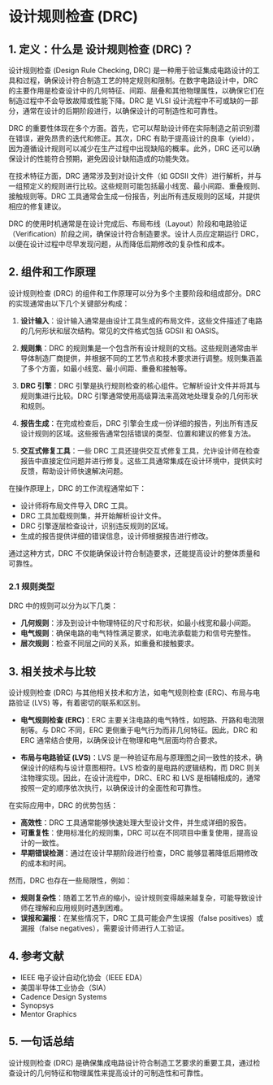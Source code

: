 # 设计规则检查 (DRC)

## 1. 定义：什么是 **设计规则检查 (DRC)**？
设计规则检查 (Design Rule Checking, DRC) 是一种用于验证集成电路设计的工具和过程，确保设计符合制造工艺的特定规则和限制。在数字电路设计中，DRC 的主要作用是检查设计中的几何特征、间距、层叠和其他物理属性，以确保它们在制造过程中不会导致故障或性能下降。DRC 是 VLSI 设计流程中不可或缺的一部分，通常在设计的后期阶段进行，以确保设计的可制造性和可靠性。

DRC 的重要性体现在多个方面。首先，它可以帮助设计师在实际制造之前识别潜在错误，避免昂贵的迭代和修正。其次，DRC 有助于提高设计的良率（yield），因为遵循设计规则可以减少在生产过程中出现缺陷的概率。此外，DRC 还可以确保设计的性能符合预期，避免因设计缺陷造成的功能失效。

在技术特征方面，DRC 通常涉及到对设计文件（如 GDSII 文件）进行解析，并与一组预定义的规则进行比较。这些规则可能包括最小线宽、最小间距、重叠规则、接触规则等。DRC 工具通常会生成一份报告，列出所有违反规则的区域，并提供相应的修复建议。

DRC 的使用时机通常是在设计完成后、布局布线（Layout）阶段和电路验证（Verification）阶段之间，确保设计符合制造要求。设计人员应定期运行 DRC，以便在设计过程中尽早发现问题，从而降低后期修改的复杂性和成本。

## 2. 组件和工作原理
设计规则检查 (DRC) 的组件和工作原理可以分为多个主要阶段和组成部分。DRC 的实现通常由以下几个关键部分构成：

1. **设计输入**：设计输入通常是由设计工具生成的布局文件，这些文件描述了电路的几何形状和层次结构。常见的文件格式包括 GDSII 和 OASIS。

2. **规则集**：DRC 的规则集是一个包含所有设计规则的文档。这些规则通常由半导体制造厂商提供，并根据不同的工艺节点和技术要求进行调整。规则集涵盖了多个方面，如最小线宽、最小间距、重叠和接触等。

3. **DRC 引擎**：DRC 引擎是执行规则检查的核心组件。它解析设计文件并将其与规则集进行比较。DRC 引擎通常使用高级算法来高效地处理复杂的几何形状和规则。

4. **报告生成**：在完成检查后，DRC 引擎会生成一份详细的报告，列出所有违反设计规则的区域。这些报告通常包括错误的类型、位置和建议的修复方法。

5. **交互式修复工具**：一些 DRC 工具还提供交互式修复工具，允许设计师在检查报告中直接定位问题并进行修复。这些工具通常集成在设计环境中，提供实时反馈，帮助设计师快速解决问题。

在操作原理上，DRC 的工作流程通常如下：

- 设计师将布局文件导入 DRC 工具。
- DRC 工具加载规则集，并开始解析设计文件。
- DRC 引擎逐层检查设计，识别违反规则的区域。
- 生成的报告提供详细的错误信息，设计师根据报告进行修改。

通过这种方式，DRC 不仅能确保设计符合制造要求，还能提高设计的整体质量和可靠性。

### 2.1 规则类型
DRC 中的规则可以分为以下几类：

- **几何规则**：涉及到设计中物理特征的尺寸和形状，如最小线宽和最小间距。
- **电气规则**：确保电路的电气特性满足要求，如电流承载能力和信号完整性。
- **层次规则**：检查不同层之间的关系，如重叠和接触要求。

## 3. 相关技术与比较
设计规则检查 (DRC) 与其他相关技术和方法，如电气规则检查 (ERC)、布局与电路验证 (LVS) 等，有着密切的联系和区别。

- **电气规则检查 (ERC)**：ERC 主要关注电路的电气特性，如短路、开路和电流限制等。与 DRC 不同，ERC 更侧重于电气行为而非几何特征。因此，DRC 和 ERC 通常结合使用，以确保设计在物理和电气层面均符合要求。

- **布局与电路验证 (LVS)**：LVS 是一种验证布局与原理图之间一致性的技术，确保设计的结构与设计意图相符。LVS 检查的是电路的逻辑结构，而 DRC 则关注物理实现。因此，在设计流程中，DRC、ERC 和 LVS 是相辅相成的，通常按照一定的顺序依次执行，以确保设计的全面性和可靠性。

在实际应用中，DRC 的优势包括：

- **高效性**：DRC 工具通常能够快速处理大型设计文件，并生成详细的报告。
- **可重复性**：使用标准化的规则集，DRC 可以在不同项目中重复使用，提高设计的一致性。
- **早期错误检测**：通过在设计早期阶段进行检查，DRC 能够显著降低后期修改的成本和时间。

然而，DRC 也存在一些局限性，例如：

- **规则复杂性**：随着工艺节点的缩小，设计规则变得越来越复杂，可能导致设计师在理解和应用规则时遇到困难。
- **误报和漏报**：在某些情况下，DRC 工具可能会产生误报（false positives）或漏报（false negatives），需要设计师进行人工验证。

## 4. 参考文献
- IEEE 电子设计自动化协会（IEEE EDA）
- 美国半导体工业协会（SIA）
- Cadence Design Systems
- Synopsys
- Mentor Graphics

## 5. 一句话总结
设计规则检查 (DRC) 是确保集成电路设计符合制造工艺要求的重要工具，通过检查设计的几何特征和物理属性来提高设计的可制造性和可靠性。